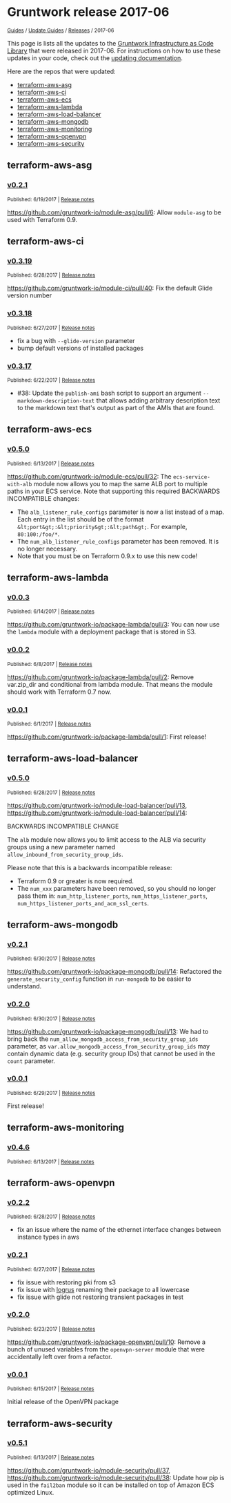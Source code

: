 
# Gruntwork release 2017-06

<p style={{marginTop: "-25px"}}><small><a href="/guides">Guides</a> / <a href="/guides/stay-up-to-date">Update Guides</a> / <a href="/guides/stay-up-to-date/releases">Releases</a> / 2017-06</small></p>

This page is lists all the updates to the [Gruntwork Infrastructure as Code
Library](https://gruntwork.io/infrastructure-as-code-library/) that were released in 2017-06. For instructions
on how to use these updates in your code, check out the [updating
documentation](/library/stay-up-to-date/updating).

Here are the repos that were updated:

- [terraform-aws-asg](#terraform-aws-asg)
- [terraform-aws-ci](#terraform-aws-ci)
- [terraform-aws-ecs](#terraform-aws-ecs)
- [terraform-aws-lambda](#terraform-aws-lambda)
- [terraform-aws-load-balancer](#terraform-aws-load-balancer)
- [terraform-aws-mongodb](#terraform-aws-mongodb)
- [terraform-aws-monitoring](#terraform-aws-monitoring)
- [terraform-aws-openvpn](#terraform-aws-openvpn)
- [terraform-aws-security](#terraform-aws-security)


## terraform-aws-asg


### [v0.2.1](https://github.com/gruntwork-io/terraform-aws-asg/releases/tag/v0.2.1)

<p style={{marginTop: "-20px", marginBottom: "10px"}}>
  <small>Published: 6/19/2017 | <a href="https://github.com/gruntwork-io/terraform-aws-asg/releases/tag/v0.2.1">Release notes</a></small>
</p>

<div style={{"overflow":"hidden","textOverflow":"ellipsis","display":"-webkit-box","WebkitLineClamp":10,"lineClamp":10,"WebkitBoxOrient":"vertical"}}>

  https://github.com/gruntwork-io/module-asg/pull/6: Allow `module-asg` to be used with Terraform 0.9.

</div>



## terraform-aws-ci


### [v0.3.19](https://github.com/gruntwork-io/terraform-aws-ci/releases/tag/v0.3.19)

<p style={{marginTop: "-20px", marginBottom: "10px"}}>
  <small>Published: 6/28/2017 | <a href="https://github.com/gruntwork-io/terraform-aws-ci/releases/tag/v0.3.19">Release notes</a></small>
</p>

<div style={{"overflow":"hidden","textOverflow":"ellipsis","display":"-webkit-box","WebkitLineClamp":10,"lineClamp":10,"WebkitBoxOrient":"vertical"}}>

  https://github.com/gruntwork-io/module-ci/pull/40: Fix the default Glide version number

</div>


### [v0.3.18](https://github.com/gruntwork-io/terraform-aws-ci/releases/tag/v0.3.18)

<p style={{marginTop: "-20px", marginBottom: "10px"}}>
  <small>Published: 6/27/2017 | <a href="https://github.com/gruntwork-io/terraform-aws-ci/releases/tag/v0.3.18">Release notes</a></small>
</p>

<div style={{"overflow":"hidden","textOverflow":"ellipsis","display":"-webkit-box","WebkitLineClamp":10,"lineClamp":10,"WebkitBoxOrient":"vertical"}}>

  - fix a bug with `--glide-version` parameter
- bump default versions of installed packages

</div>


### [v0.3.17](https://github.com/gruntwork-io/terraform-aws-ci/releases/tag/v0.3.17)

<p style={{marginTop: "-20px", marginBottom: "10px"}}>
  <small>Published: 6/22/2017 | <a href="https://github.com/gruntwork-io/terraform-aws-ci/releases/tag/v0.3.17">Release notes</a></small>
</p>

<div style={{"overflow":"hidden","textOverflow":"ellipsis","display":"-webkit-box","WebkitLineClamp":10,"lineClamp":10,"WebkitBoxOrient":"vertical"}}>

  - #38: Update the `publish-ami` bash script to support an argument `--markdown-description-text` that allows adding arbitrary description text to the markdown text that&apos;s output as part of the AMIs that are found.

</div>



## terraform-aws-ecs


### [v0.5.0](https://github.com/gruntwork-io/terraform-aws-ecs/releases/tag/v0.5.0)

<p style={{marginTop: "-20px", marginBottom: "10px"}}>
  <small>Published: 6/13/2017 | <a href="https://github.com/gruntwork-io/terraform-aws-ecs/releases/tag/v0.5.0">Release notes</a></small>
</p>

<div style={{"overflow":"hidden","textOverflow":"ellipsis","display":"-webkit-box","WebkitLineClamp":10,"lineClamp":10,"WebkitBoxOrient":"vertical"}}>

  https://github.com/gruntwork-io/module-ecs/pull/32: The `ecs-service-with-alb` module now allows you to map the same ALB port to multiple paths in your ECS service. Note that supporting this required BACKWARDS INCOMPATIBLE changes:

* The `alb_listener_rule_configs` parameter is now a list instead of a map. Each entry in the list should be of the format `&lt;port&gt;:&lt;priority&gt;:&lt;path&gt;`. For example, `80:100:/foo/*`.
* The `num_alb_listener_rule_configs` parameter has been removed. It is no longer necessary.
* Note that you must be on Terraform 0.9.x to use this new code!

</div>



## terraform-aws-lambda


### [v0.0.3](https://github.com/gruntwork-io/terraform-aws-lambda/releases/tag/v0.0.3)

<p style={{marginTop: "-20px", marginBottom: "10px"}}>
  <small>Published: 6/14/2017 | <a href="https://github.com/gruntwork-io/terraform-aws-lambda/releases/tag/v0.0.3">Release notes</a></small>
</p>

<div style={{"overflow":"hidden","textOverflow":"ellipsis","display":"-webkit-box","WebkitLineClamp":10,"lineClamp":10,"WebkitBoxOrient":"vertical"}}>

  https://github.com/gruntwork-io/package-lambda/pull/3: You can now use the `lambda` module with a deployment package that is stored in S3.

</div>


### [v0.0.2](https://github.com/gruntwork-io/terraform-aws-lambda/releases/tag/v0.0.2)

<p style={{marginTop: "-20px", marginBottom: "10px"}}>
  <small>Published: 6/8/2017 | <a href="https://github.com/gruntwork-io/terraform-aws-lambda/releases/tag/v0.0.2">Release notes</a></small>
</p>

<div style={{"overflow":"hidden","textOverflow":"ellipsis","display":"-webkit-box","WebkitLineClamp":10,"lineClamp":10,"WebkitBoxOrient":"vertical"}}>

  https://github.com/gruntwork-io/package-lambda/pull/2: Remove var.zip_dir and conditional from lambda module. That means the module should work with Terraform 0.7 now.

</div>


### [v0.0.1](https://github.com/gruntwork-io/terraform-aws-lambda/releases/tag/v0.0.1)

<p style={{marginTop: "-20px", marginBottom: "10px"}}>
  <small>Published: 6/1/2017 | <a href="https://github.com/gruntwork-io/terraform-aws-lambda/releases/tag/v0.0.1">Release notes</a></small>
</p>

<div style={{"overflow":"hidden","textOverflow":"ellipsis","display":"-webkit-box","WebkitLineClamp":10,"lineClamp":10,"WebkitBoxOrient":"vertical"}}>

  https://github.com/gruntwork-io/package-lambda/pull/1: First release!

</div>



## terraform-aws-load-balancer


### [v0.5.0](https://github.com/gruntwork-io/terraform-aws-load-balancer/releases/tag/v0.5.0)

<p style={{marginTop: "-20px", marginBottom: "10px"}}>
  <small>Published: 6/28/2017 | <a href="https://github.com/gruntwork-io/terraform-aws-load-balancer/releases/tag/v0.5.0">Release notes</a></small>
</p>

<div style={{"overflow":"hidden","textOverflow":"ellipsis","display":"-webkit-box","WebkitLineClamp":10,"lineClamp":10,"WebkitBoxOrient":"vertical"}}>

  https://github.com/gruntwork-io/module-load-balancer/pull/13, https://github.com/gruntwork-io/module-load-balancer/pull/14:

BACKWARDS INCOMPATIBLE CHANGE

The `alb` module now allows you to limit access to the ALB via security groups using a new parameter named `allow_inbound_from_security_group_ids`.

Please note that this is a backwards incompatible release:

* Terraform 0.9 or greater is now required.
* The `num_xxx` parameters have been removed, so you should no longer pass them in: `num_http_listener_ports`, `num_https_listener_ports`, `num_https_listener_ports_and_acm_ssl_certs`.

</div>



## terraform-aws-mongodb


### [v0.2.1](https://github.com/gruntwork-io/terraform-aws-mongodb/releases/tag/v0.2.1)

<p style={{marginTop: "-20px", marginBottom: "10px"}}>
  <small>Published: 6/30/2017 | <a href="https://github.com/gruntwork-io/terraform-aws-mongodb/releases/tag/v0.2.1">Release notes</a></small>
</p>

<div style={{"overflow":"hidden","textOverflow":"ellipsis","display":"-webkit-box","WebkitLineClamp":10,"lineClamp":10,"WebkitBoxOrient":"vertical"}}>

  https://github.com/gruntwork-io/package-mongodb/pull/14: Refactored the `generate_security_config` function in `run-mongodb` to be easier to understand.

</div>


### [v0.2.0](https://github.com/gruntwork-io/terraform-aws-mongodb/releases/tag/v0.2.0)

<p style={{marginTop: "-20px", marginBottom: "10px"}}>
  <small>Published: 6/30/2017 | <a href="https://github.com/gruntwork-io/terraform-aws-mongodb/releases/tag/v0.2.0">Release notes</a></small>
</p>

<div style={{"overflow":"hidden","textOverflow":"ellipsis","display":"-webkit-box","WebkitLineClamp":10,"lineClamp":10,"WebkitBoxOrient":"vertical"}}>

  https://github.com/gruntwork-io/package-mongodb/pull/13: We had to bring back the `num_allow_mongodb_access_from_security_group_ids` parameter, as `var.allow_mongodb_access_from_security_group_ids` may contain dynamic data (e.g. security group IDs) that cannot be used in the `count` parameter.

</div>


### [v0.0.1](https://github.com/gruntwork-io/terraform-aws-mongodb/releases/tag/v0.0.1)

<p style={{marginTop: "-20px", marginBottom: "10px"}}>
  <small>Published: 6/29/2017 | <a href="https://github.com/gruntwork-io/terraform-aws-mongodb/releases/tag/v0.0.1">Release notes</a></small>
</p>

<div style={{"overflow":"hidden","textOverflow":"ellipsis","display":"-webkit-box","WebkitLineClamp":10,"lineClamp":10,"WebkitBoxOrient":"vertical"}}>

  First release!

</div>



## terraform-aws-monitoring


### [v0.4.6](https://github.com/gruntwork-io/terraform-aws-monitoring/releases/tag/v0.4.6)

<p style={{marginTop: "-20px", marginBottom: "10px"}}>
  <small>Published: 6/13/2017 | <a href="https://github.com/gruntwork-io/terraform-aws-monitoring/releases/tag/v0.4.6">Release notes</a></small>
</p>

<div style={{"overflow":"hidden","textOverflow":"ellipsis","display":"-webkit-box","WebkitLineClamp":10,"lineClamp":10,"WebkitBoxOrient":"vertical"}}>



</div>



## terraform-aws-openvpn


### [v0.2.2](https://github.com/gruntwork-io/terraform-aws-openvpn/releases/tag/v0.2.2)

<p style={{marginTop: "-20px", marginBottom: "10px"}}>
  <small>Published: 6/28/2017 | <a href="https://github.com/gruntwork-io/terraform-aws-openvpn/releases/tag/v0.2.2">Release notes</a></small>
</p>

<div style={{"overflow":"hidden","textOverflow":"ellipsis","display":"-webkit-box","WebkitLineClamp":10,"lineClamp":10,"WebkitBoxOrient":"vertical"}}>

  - fix an issue where the name of the ethernet interface changes between instance types in aws

</div>


### [v0.2.1](https://github.com/gruntwork-io/terraform-aws-openvpn/releases/tag/v0.2.1)

<p style={{marginTop: "-20px", marginBottom: "10px"}}>
  <small>Published: 6/27/2017 | <a href="https://github.com/gruntwork-io/terraform-aws-openvpn/releases/tag/v0.2.1">Release notes</a></small>
</p>

<div style={{"overflow":"hidden","textOverflow":"ellipsis","display":"-webkit-box","WebkitLineClamp":10,"lineClamp":10,"WebkitBoxOrient":"vertical"}}>

  - fix issue with restoring pki from s3
- fix issue with [logrus](https://github.com/sirupsen/logrus) renaming their package to all lowercase
- fix issue with glide not restoring transient packages in test

</div>


### [v0.2.0](https://github.com/gruntwork-io/terraform-aws-openvpn/releases/tag/v0.2.0)

<p style={{marginTop: "-20px", marginBottom: "10px"}}>
  <small>Published: 6/23/2017 | <a href="https://github.com/gruntwork-io/terraform-aws-openvpn/releases/tag/v0.2.0">Release notes</a></small>
</p>

<div style={{"overflow":"hidden","textOverflow":"ellipsis","display":"-webkit-box","WebkitLineClamp":10,"lineClamp":10,"WebkitBoxOrient":"vertical"}}>

  https://github.com/gruntwork-io/package-openvpn/pull/10: Remove a bunch of unused variables from the `openvpn-server` module that were accidentally left over from a refactor.

</div>


### [v0.0.1](https://github.com/gruntwork-io/terraform-aws-openvpn/releases/tag/v0.0.1)

<p style={{marginTop: "-20px", marginBottom: "10px"}}>
  <small>Published: 6/15/2017 | <a href="https://github.com/gruntwork-io/terraform-aws-openvpn/releases/tag/v0.0.1">Release notes</a></small>
</p>

<div style={{"overflow":"hidden","textOverflow":"ellipsis","display":"-webkit-box","WebkitLineClamp":10,"lineClamp":10,"WebkitBoxOrient":"vertical"}}>

  Initial release of the OpenVPN package

</div>



## terraform-aws-security


### [v0.5.1](https://github.com/gruntwork-io/terraform-aws-security/releases/tag/v0.5.1)

<p style={{marginTop: "-20px", marginBottom: "10px"}}>
  <small>Published: 6/13/2017 | <a href="https://github.com/gruntwork-io/terraform-aws-security/releases/tag/v0.5.1">Release notes</a></small>
</p>

<div style={{"overflow":"hidden","textOverflow":"ellipsis","display":"-webkit-box","WebkitLineClamp":10,"lineClamp":10,"WebkitBoxOrient":"vertical"}}>

  https://github.com/gruntwork-io/module-security/pull/37, https://github.com/gruntwork-io/module-security/pull/38: Update how pip is used in the `fail2ban` module so it can be installed on top of Amazon ECS optimized Linux.

</div>




<!-- ##DOCS-SOURCER-START
{
  "sourcePlugin": "releases",
  "hash": "5ea9696bb7b279054b1e841346936cb4"
}
##DOCS-SOURCER-END -->
